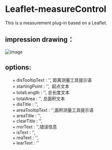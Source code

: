 # Leaflet-measureControl
This is a measurement plug-in based on a Leaflet.

## impression drawing：</br>
![image](https://github.com/yan-yt/Leaflet-measureControl/raw/master/img/example.png)

## options:</br>
        + disTooltipText : '', 距离测量工具提示语</br>
        + startingPoint : '',  起点文本</br>
        + totalLength : '', 总长度文本</br>
        + totalArea : '', 总面积文本</br>
        + disTitle  : '',</br>
        + areaTooltipText : '',面积测量工具提示语</br>
        + areaTitle : '',</br>
        + clearTitle : '',</br>
        + rrorText : '',错误信息</br>
        + isText : '',</br>
        + reaText : '',</br>
        + learText : ''</br>

